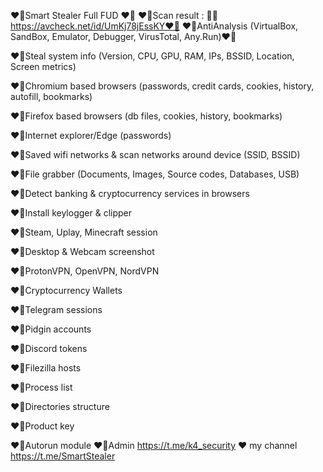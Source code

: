❤️‍🔥Smart Stealer Full FUD ❤️‍🔥
❤️‍🔥Scan result : 🫡🫡https://avcheck.net/id/UmKj78jEssKY❤️‍🔥
❤️‍🔥AntiAnalysis (VirtualBox, SandBox, Emulator, Debugger, VirusTotal, Any.Run)❤️‍🔥

❤️‍🔥Steal system info (Version, CPU, GPU, RAM, IPs, BSSID, Location, Screen metrics)

❤️‍🔥Chromium based browsers (passwords, credit cards, cookies, history, autofill, bookmarks)

❤️‍🔥Firefox based browsers (db files, cookies, history, bookmarks)

❤️‍🔥Internet explorer/Edge (passwords)

❤️‍🔥Saved wifi networks & scan networks around device (SSID, BSSID)

❤️‍🔥File grabber (Documents, Images, Source codes, Databases, USB)

❤️‍🔥Detect banking & cryptocurrency services in browsers

❤️‍🔥Install keylogger & clipper

❤️‍🔥Steam, Uplay, Minecraft session

❤️‍🔥Desktop & Webcam screenshot

❤️‍🔥ProtonVPN, OpenVPN, NordVPN

❤️‍🔥Cryptocurrency Wallets

❤️‍🔥Telegram sessions

❤️‍🔥Pidgin accounts

❤️‍🔥Discord tokens

❤️‍🔥Filezilla hosts

❤️‍🔥Process list

❤️‍🔥Directories structure

❤️‍🔥Product key

❤️‍🔥Autorun module
❤️‍🔥Admin https://t.me/k4_security
❤️‍ my channel https://t.me/SmartStealer
